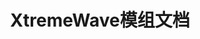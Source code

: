 ---
title: XtremeWave模组文档
titleTemplate: false
layout: home

hero:
  name: XtremeDocs
  tagline: XtremeWave模组文档
  image:
    src: /XtremeWave(Projector).png
    alt: XtremeWave Logo

features:
  - title: FinalSuspect 
    details: The Ultimate Among Us Mod for the Original Experience.
    link: /FinalSuspect/Introduction
    linkText: 了解更多
---